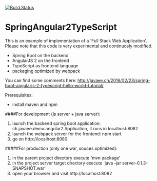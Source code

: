 [![Build Status](https://travis-ci.org/marco76/SpringAngular2TypeScript.svg?branch=master)](https://travis-ci.org/marco76/SpringAngular2TypeScript)

# SpringAngular2TypeScript

This is an example of implementation of a 'Full Stack Web Application'.
Please note that this code is very experimental and continuosly modified.
- Spring Boot on the backend
- AngularJS 2 on the frontend
- TypeScript as frontend language
- packaging optimized by webpack

You can find some comments here: http://javaee.ch/2016/02/23/spring-boot-angularjs-2-typescript-hello-world-tutorial/

Prerequisites:
- install maven and npm

####For development (js server + java server):
1. launch the backend spring boot application: ch.javaee.demo.angular2.Application, it runs in localhost:8082
2. launch the webpack server for the frontend: npm start
3. go on http://localhost:8080

#####For production (only one war, souces optimized):
1. in the parent project directory execute 'mvn package'
2. in the project server target directory execute 'java -jar server-0.1.3-SNAPSHOT.war'
3. open your browser and visit http://localhost:8082